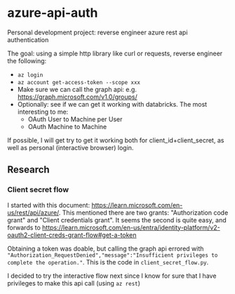 # azure-api-auth

Personal development project: reverse engineer azure rest api authentication

The goal: using a simple http library like curl or requests, reverse engineer the following:

- `az login`
- `az account get-access-token --scope xxx`
- Make sure we can call the graph api: e.g. <https://graph.microsoft.com/v1.0/groups/>
- Optionally: see if we can get it working with databricks. The most interesting to me:
  - OAuth User to Machine per User
  - OAuth Machine to Machine

If possible, I will get try to get it working both for client_id+client_secret, as well as personal (interactive browser) login.

## Research

### Client secret flow

I started with this document: <https://learn.microsoft.com/en-us/rest/api/azure/>. This mentioned there are two grants: "Authorization code grant" and "Client credentials grant". It seems the second is quite easy, and forwards to <https://learn.microsoft.com/en-us/entra/identity-platform/v2-oauth2-client-creds-grant-flow#get-a-token>

Obtaining a token was doable, but calling the graph api errored with `"Authorization_RequestDenied","message":"Insufficient privileges to complete the operation."`. This is the code in `client_secret_flow.py`.

I decided to try the interactive flow next since I know for sure that I have privileges to make this api call (using `az rest`)